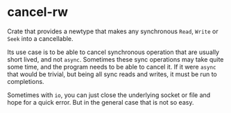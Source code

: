 # cancel-rw

Crate that provides a newtype that makes any synchronous `Read`, `Write` or `Seek` 
into a cancellable.

Its use case is to be able to cancel synchronous operation that are usually short lived,
and not `async`. Sometimes these sync operations may take quite some time, and the program
needs to be able to cancel it. If it were `async` that would be trivial, but being all sync
reads and writes, it must be run to completions.

Sometimes with `io`, you can just close the underlying socket or file and hope for a quick
error. But in the general case that is not so easy.
